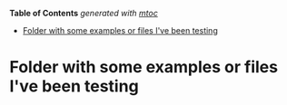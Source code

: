 <!-- START OF TOC !DO NOT EDIT THIS CONTENT MANUALLY-->
**Table of Contents**  *generated with [mtoc](https://github.com/containerscrew/mtoc)*
- [Folder with some examples or files I've been testing](#folder-with-some-examples-or-files-i've-been-testing)
<!-- END OF TOC -->
# Folder with some examples or files I've been testing
